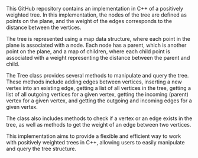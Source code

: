This GitHub repository contains an implementation in C++ of a positively weighted tree. In this implementation, the nodes of the tree are defined as points on the plane, and the weight of the edges corresponds to the distance between the vertices.

The tree is represented using a map data structure, where each point in the plane is associated with a node. Each node has a parent, which is another point on the plane, and a map of children, where each child point is associated with a weight representing the distance between the parent and child.

The Tree class provides several methods to manipulate and query the tree. These methods include adding edges between vertices, inserting a new vertex into an existing edge, getting a list of all vertices in the tree, getting a list of all outgoing vertices for a given vertex, getting the incoming (parent) vertex for a given vertex, and getting the outgoing and incoming edges for a given vertex.

The class also includes methods to check if a vertex or an edge exists in the tree, as well as methods to get the weight of an edge between two vertices.

This implementation aims to provide a flexible and efficient way to work with positively weighted trees in C++, allowing users to easily manipulate and query the tree structure.
